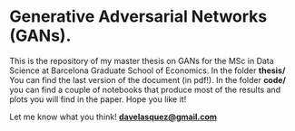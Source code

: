 # Generative Adversarial Networks (GANs).

This is the repository of my master thesis on GANs for the MSc in Data Science at Barcelona Graduate School of Economics. In the folder **thesis/** You can find the last version of the document (in pdf!). In the folder **code/**  you can find a couple of notebooks that produce most of the results and plots you will find in the paper. Hope you like it!

Let me know what you think! **davelasquez@gmail.com**


